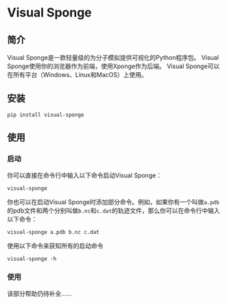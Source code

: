 # Visual Sponge

## 简介

Visual Sponge是一款轻量级的为分子模拟提供可视化的Python程序包。
Visual Sponge使用你的浏览器作为前端，使用Xponge作为后端。
Visual Sponge可以在所有平台（Windows、Linux和MacOS）上使用。

## 安装

```
pip install visual-sponge
```

## 使用

### 启动

你可以直接在命令行中输入以下命令启动Visual Sponge：

```
visual-sponge
```

你也可以在启动Visual Sponge时添加部分命令。例如，如果你有一个叫做`a.pdb`的pdb文件和两个分别叫做`b.nc`和`c.dat`的轨迹文件，那么你可以在命令行中输入以下命令：

```
visual-sponge a.pdb b.nc c.dat
```

使用以下命令来获知所有的启动命令

```
visual-sponge -h
```

### 使用

该部分帮助仍待补全……